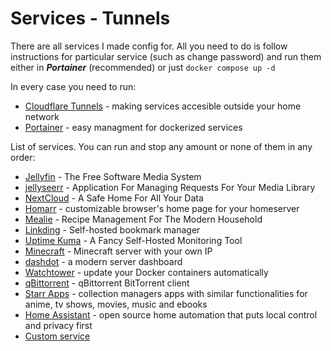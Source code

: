 # Services - Tunnels
There are all services I made config for. All you need to do is follow instructions for particular service (such as change password) and run them either in ***Portainer*** (recommended) or just ``docker compose up -d`` 

In every case you need to run:
- [Cloudflare Tunnels](tunnels) - making services accesible outside your home network
- [Portainer](portainer) - easy managment for dockerized services

List of services. You can run and stop any amount or none of them in any order:
- [Jellyfin](jellyfin) - The Free Software Media System
- [jellyseerr](jellyseerr) - Application For Managing Requests For Your Media Library
- [NextCloud](nextcloud) - A Safe Home For All Your Data
- [Homarr](homarr) - customizable browser's home page for your homeserver
- [Mealie](mealie) - Recipe Management For The Modern Household
- [Linkding](linkding) - Self-hosted bookmark manager
- [Uptime Kuma](uptime_kuma) - A Fancy Self-Hosted Monitoring Tool
- [Minecraft](minecraft) - Minecraft server with your own IP
- [dashdot](dashdot) - a modern server dashboard
- [Watchtower](watchtower) - update your Docker containers automatically
- [qBittorrent](qbittorrent) - qBittorrent BitTorrent client
- [Starr Apps](starr_apps) - collection managers apps with similar functionalities for anime, tv shows, movies, music and ebooks
- [Home Assistant](homeassistant) - open source home automation that puts local control and privacy first
- [Custom service](custom)
